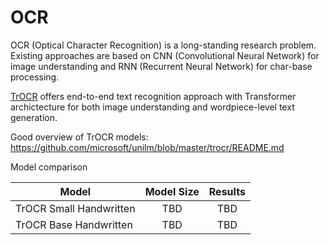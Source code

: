 # OCR

OCR (Optical Character Recognition) is a long-standing research problem. Existing approaches
are based on CNN (Convolutional Neural Network) for image understanding and RNN (Recurrent Neural Network)
for char-base processing.

[TrOCR](https://arxiv.org/abs/2109.10282) offers end-to-end text recognition approach with Transformer
archictecture for both image understanding and wordpiece-level text generation.

Good overview of TrOCR models: https://github.com/microsoft/unilm/blob/master/trocr/README.md

Model comparison

| Model | Model Size | Results |
| --- | :---: | :---: |
| TrOCR Small Handwritten | TBD | TBD |
| TrOCR Base Handwritten | TBD | TBD|
